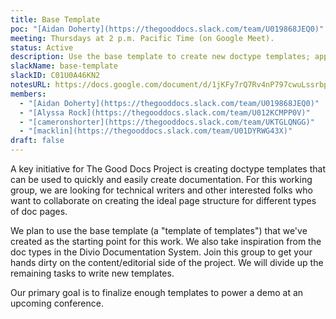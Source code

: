 ```yaml
---
title: Base Template
poc: "[Aidan Doherty](https://thegooddocs.slack.com/team/U019868JEQ0)"
meeting: Thursdays at 2 p.m. Pacific Time (on Google Meet).
status: Active
description: Use the base template to create new doctype templates; apply insights from that process to improve the base template.
slackName: base-template
slackID: C01U0A46KN2
notesURL: https://docs.google.com/document/d/1jKFy7rQ7Rv4nP797cwuLssrbplFQ2ZIM_XewsV0Xj1Q/edit#
members:
  - "[Aidan Doherty](https://thegooddocs.slack.com/team/U019868JEQ0)"
  - "[Alyssa Rock](https://thegooddocs.slack.com/team/U012KCMPP0V)"
  - "[cameronshorter](https://thegooddocs.slack.com/team/UKTGLQNGG)"
  - "[macklin](https://thegooddocs.slack.com/team/U01DYRWG43X)"
draft: false
---
```


A key initiative for The Good Docs Project is creating doctype templates that can be used to quickly and easily create documentation.
For this working group, we are looking for technical writers and other interested folks who want to collaborate on creating the ideal page structure for different types of doc pages. 

We plan to use the base template (a "template of templates") that we've created as the starting point for this work.
We also take inspiration from the doc types in the Divio Documentation System.
Join this group to get your hands dirty on the content/editorial side of the project.
We will divide up the remaining tasks to write new templates.

Our primary goal is to finalize enough templates to power a demo at an upcoming conference.
